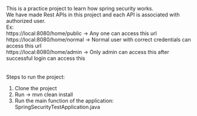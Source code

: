 This is a practice project to learn how spring security works.
<br/>
We have made Rest APIs in this project and each API is associated with authorized user.
<br />
Ex: 
<br/>
https://local:8080/home/public -> Any one can access this url
<br/>
https://local:8080/home/normal -> Normal user with correct credentials can access this url
<br/>
https://local:8080/home/admin -> Only admin can access this after successful login can access this
<br/>
<br/>
<br/>
Steps to run the project:
1. Clone the project
2. Run -> mvn clean install
3. Run the main function of the application: SpringSecurityTestApplication.java